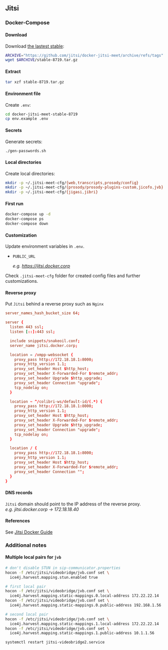 ## Jitsi

### Docker-Compose

#### Download

Download
[the lastest stable](https://github.com/jitsi/docker-jitsi-meet/releases):

```bash
ARCHIVE="https://github.com/jitsi/docker-jitsi-meet/archive/refs/tags"
wget $ARCHIVE/stable-8719.tar.gz
```

#### Extract

```bash
tar xzf stable-8719.tar.gz
```

#### Environment file

Create `.env`:

```bash
cd docker-jitsi-meet-stable-8719
cp env.example .env
```

#### Secrets

Generate secrets:

```bash
./gen-passwords.sh
```

#### Local directories

Create local directories:

```bash
mkdir -p ~/.jitsi-meet-cfg/{web,transcripts,prosody/config}
mkdir -p ~/.jitsi-meet-cfg/{prosody/prosody-plugins-custom,jicofo,jvb}
mkdir -p ~/.jitsi-meet-cfg/{jigasi,jibri}
```

#### First run

```bash
docker-compose up -d
docker-compose ps
docker-compose down
```

#### Customization

Update environment variables in `.env`.

- `PUBLIC_URL`

  _e.g. https://jitsi.docker.corp_

Check `.jitsi-meet-cfg` folder for created config files and further
customizations.

#### Reverse proxy

Put `Jitsi` behind a reverse proxy such as `Nginx`

```conf
server_names_hash_bucket_size 64;

server {
  listen 443 ssl;
  listen [::]:443 ssl;

  include snippets/snakeoil.conf;
  server_name jitsi.docker.corp;

  location = /xmpp-websocket {
    proxy_pass http://172.18.18.1:8000;
    proxy_http_version 1.1;
    proxy_set_header Host $http_host;
    proxy_set_header X-Forwarded-For $remote_addr;
    proxy_set_header Upgrade $http_upgrade;
    proxy_set_header Connection "upgrade";
    tcp_nodelay on;
  }

  location ~ ^/colibri-ws/default-id/(.*) {
    proxy_pass http://172.18.18.1:8000;
    proxy_http_version 1.1;
    proxy_set_header Host $http_host;
    proxy_set_header X-Forwarded-For $remote_addr;
    proxy_set_header Upgrade $http_upgrade;
    proxy_set_header Connection "upgrade";
    tcp_nodelay on;
  }

  location / {
    proxy_pass http://172.18.18.1:8000;
    proxy_http_version 1.1;
    proxy_set_header Host $http_host;
    proxy_set_header X-Forwarded-For $remote_addr;
    proxy_set_header Connection "";
  }
}
```

#### DNS records

`Jitsi` domain should point to the IP address of the reverse proxy.\
_e.g. jitsi.docker.corp -> 172.18.18.40_

#### References

See
[Jitsi Docker Guide](https://jitsi.github.io/handbook/docs/devops-guide/devops-guide-docker/)

### Additional notes

#### Multiple local pairs for `jvb`

```bash
# don't disable STUN in sip-communicator.properties
hocon -f /etc/jitsi/videobridge/jvb.conf set \
  ice4j.harvest.mapping.stun.enabled true

# first local pair
hocon -f /etc/jitsi/videobridge/jvb.conf set \
  ice4j.harvest.mapping.static-mappings.0.local-address 172.22.22.14
hocon -f /etc/jitsi/videobridge/jvb.conf set \
  ice4j.harvest.mapping.static-mappings.0.public-address 192.168.1.56

# second local pair
hocon -f /etc/jitsi/videobridge/jvb.conf set \
  ice4j.harvest.mapping.static-mappings.1.local-address 172.22.22.14
hocon -f /etc/jitsi/videobridge/jvb.conf set \
  ice4j.harvest.mapping.static-mappings.1.public-address 10.1.1.56

systemctl restart jitsi-videobridge2.service
```
